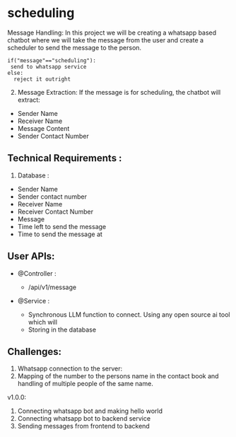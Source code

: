 # scheduling
Message Handling: In this project we will be creating a whatsapp based chatbot where we will take the message from the user and create a scheduler to send the message to the person.


````
if("message"=="scheduling"):
 send to whatsapp service
else:
  reject it outright
````

2. Message Extraction: If the message is for scheduling, the chatbot will extract:
- Sender Name
- Receiver Name
- Message Content
- Sender Contact Number

## Technical Requirements :
1. Database :
  - Sender Name
  - Sender contact number 
  - Receiver Name
  - Receiver Contact Number
  - Message
  - Time left to send the message
  - Time to send the message at  

## User APIs:
- @Controller :
  - /api/v1/message
 
- @Service :
  - Synchronous LLM function to connect. Using any open source ai tool which will 
  - Storing in the database
    
## Challenges:
1. Whatsapp connection to the server: 
2. Mapping of the number to the persons name in the contact book and handling of multiple people of the same name.

v1.0.0:
1. Connecting whatsapp bot and making hello world
2. Connecting whatsapp bot to backend service
3. Sending messages from frontend to backend 

  
